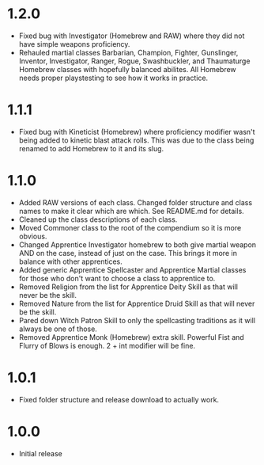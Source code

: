 # 1.2.0

- Fixed bug with Investigator (Homebrew and RAW) where they did not have simple weapons proficiency.
- Rehauled martial classes Barbarian, Champion, Fighter, Gunslinger, Inventor, Investigator, Ranger, Rogue, Swashbuckler, and Thaumaturge Homebrew classes with hopefully balanced abilites. All Homebrew needs proper playstesting to see how it works in practice.

# 1.1.1

- Fixed bug with Kineticist (Homebrew) where proficiency modifier wasn't being added to kinetic blast attack rolls. This was due to the class being renamed to add Homebrew to it and its slug.

# 1.1.0

- Added RAW versions of each class. Changed folder structure and class names to make it clear which are which. See README.md for details.
- Cleaned up the class descriptions of each class.
- Moved Commoner class to the root of the compendium so it is more obvious.
- Changed Apprentice Investigator homebrew to both give martial weapon AND on the case, instead of just on the case. This brings it more in balance with other apprentices.
- Added generic Apprentice Spellcaster and Apprentice Martial classes for those who don't want to choose a class to apprentice to.
- Removed Religion from the list for Apprentice Deity Skill as that will never be the skill.
- Removed Nature from the list for Apprentice Druid Skill as that will never be the skill.
- Pared down Witch Patron Skill to only the spellcasting traditions as it will always be one of those.
- Removed Apprentice Monk (Homebrew) extra skill. Powerful Fist and Flurry of Blows is enough. 2 + int modifier will be fine.

# 1.0.1

- Fixed folder structure and release download to actually work. 

# 1.0.0

- Initial release
